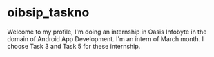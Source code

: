# oibsip_taskno
Welcome to my profile, I'm doing an internship in Oasis Infobyte in the domain of Android App Development. I'm an intern of March month. I choose Task 3 and Task 5 for these internship.

